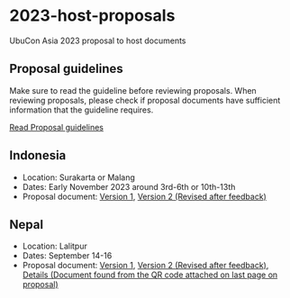 # 2023-host-proposals
UbuCon Asia 2023 proposal to host documents

## Proposal guidelines
Make sure to read the guideline before reviewing proposals. When reviewing proposals, please check if proposal documents have sufficient information that the guideline requires.

[Read Proposal guidelines](https://discourse.ubuntu.com/t/ubucon-asia-2023-call-for-hosts/32904?u=sukso96100)

## Indonesia

- Location: Surakarta or Malang
- Dates: Early November 2023 around 3rd-6th or 10th-13th
- Proposal document: [Version 1](./Indonesia/ID-Version1.pdf), [Version 2 (Revised after feedback)](./Indonesia/ID-Version2.pdf)

## Nepal

- Location: Lalitpur
- Dates: September 14-16
- Proposal document: [Version 1](./Nepal/NP-Version1.pdf), [Version 2 (Revised after feedback)](./Nepal/NP-Version2.pdf), [Details (Document found from the QR code attached on last page on proposal)](./Nepal/NP-Details.pdf)
